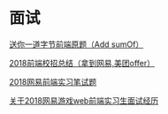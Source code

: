 # 面试

[送你一道字节前端原题（Add sumOf）](./bytedance-add-sumOf.md)

[2018前端校招总结（拿到网易,美团offer）](./interview.md)

[2018网易前端实习笔试题](./interview2.md)

[关于2018网易游戏web前端实习生面试经历](./interview3.md)

